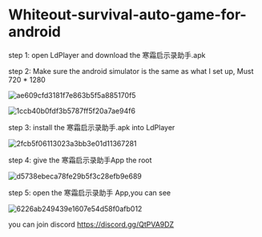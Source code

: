 # Whiteout-survival-auto-game-for-android




step 1: open LdPlayer and download the 寒霜启示录助手.apk

step 2: Make sure the android simulator is the same as what I set up, Must 720 * 1280

![ae609cfd3181f7e863b5f5a885170f5](https://user-images.githubusercontent.com/39795435/223981491-bfbbfbae-e8e9-472c-9034-d883eb8248b4.png)

![1ccb40b0fdf3b5787ff5f20a7ae94f6](https://user-images.githubusercontent.com/39795435/223981721-eab361e4-fa9b-40e0-9b9c-7b70907bf586.png)


step 3: install the 寒霜启示录助手.apk into LdPlayer  

![2fcb5f06113023a3bb3e01d11367281](https://user-images.githubusercontent.com/39795435/223981915-ef11471f-badd-41aa-b617-951c51348426.png)

step 4: give the 寒霜启示录助手App the root
  
![d5738ebeca78fe29b5f3c28efb9e689](https://user-images.githubusercontent.com/39795435/223982282-51a2ae0e-5e20-428c-b297-e2e2e5b28764.png)

step 5: open the 寒霜启示录助手 App,you can see

![6226ab249439e1607e54d58f0afb012](https://user-images.githubusercontent.com/39795435/223982867-2a55f5ba-0f2a-407a-b924-9fb32cc92044.png)




you can join discord   https://discord.gg/QtPVA9DZ
